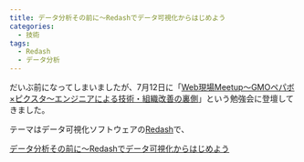 ```yaml
---
title: データ分析その前に〜Redashでデータ可視化からはじめよう
categories:
  - 技術
tags:
  - Redash
  - データ分析
---
```


だいぶ前になってしまいましたが、7月12日に「[Web現場Meetup〜GMOペパボ×ピクスタ〜エンジニアによる技術・組織改善の裏側](https://pixta-inc.connpass.com/event/59395/)」という勉強会に登壇してきました。

テーマはデータ可視化ソフトウェアの[Redash](https://redash.io/)で、

<script async class="speakerdeck-embed" data-id="56c0d2d1ee964b43a8694c4fbb292f3b" data-ratio="1.77777777777778" src="//speakerdeck.com/assets/embed.js"></script>

[データ分析その前に〜Redashでデータ可視化からはじめよう](https://speakerdeck.com/shimoju/data-visualization-by-redash)
